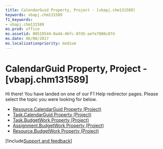 ```yaml
---
title: CalendarGuid Property, Project - [vbapj.chm131589]
keywords: vbapj.chm131589
f1_keywords:
- vbapj.chm131589
ms.prod: office
ms.assetid: 00519544-0a44-46fc-87d5-aefe7808c87d
ms.date: 06/08/2017
ms.localizationpriority: medium
---
```



# CalendarGuid Property, Project - [vbapj.chm131589]

Hi there! You have landed on one of our F1 Help redirector pages. Please select the topic you were looking for below.

- [Resource.CalendarGuid Property (Project)](https://msdn.microsoft.com/library/1414fbad-fa79-f7ff-ce63-833fb179de6d%28Office.15%29.aspx)
- [Task.CalendarGuid Property (Project)](https://msdn.microsoft.com/library/7420d159-e579-1989-b266-65323e3a9f3a%28Office.15%29.aspx)
- [Task.BudgetWork Property (Project)](https://msdn.microsoft.com/library/de3735ad-c804-3ae5-e4c5-10d2a167b0fb%28Office.15%29.aspx)
- [Assignment.BudgetWork Property (Project)](https://msdn.microsoft.com/library/21c73cbb-4bca-1eea-4900-6e575cd298a7%28Office.15%29.aspx)
- [Resource.BudgetWork Property (Project)](https://msdn.microsoft.com/library/fc46fced-dd05-5c56-bdeb-7d50c3070500%28Office.15%29.aspx)

[!include[Support and feedback](~/includes/feedback-boilerplate.md)]